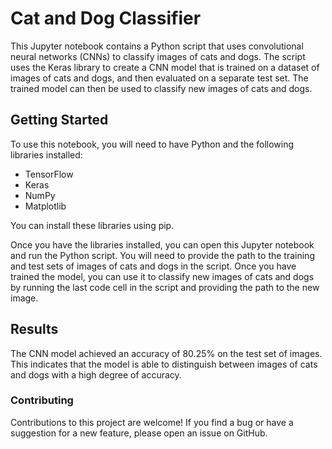 # Cat and Dog Classifier

This Jupyter notebook contains a Python script that uses convolutional neural networks (CNNs) to classify images of cats and dogs. The script uses the Keras library to create a CNN model that is trained on a dataset of images of cats and dogs, and then evaluated on a separate test set. The trained model can then be used to classify new images of cats and dogs.

## Getting Started

To use this notebook, you will need to have Python and the following libraries installed:

* TensorFlow
* Keras
* NumPy
* Matplotlib

You can install these libraries using pip.

Once you have the libraries installed, you can open this Jupyter notebook and run the Python script. You will need to provide the path to the training and test sets of images of cats and dogs in the script. Once you have trained the model, you can use it to classify new images of cats and dogs by running the last code cell in the script and providing the path to the new image.

## Results

The CNN model achieved an accuracy of 80.25% on the test set of images. This indicates that the model is able to distinguish between images of cats and dogs with a high degree of accuracy.

### Contributing
Contributions to this project are welcome! If you find a bug or have a suggestion for a new feature, please open an issue on GitHub.

